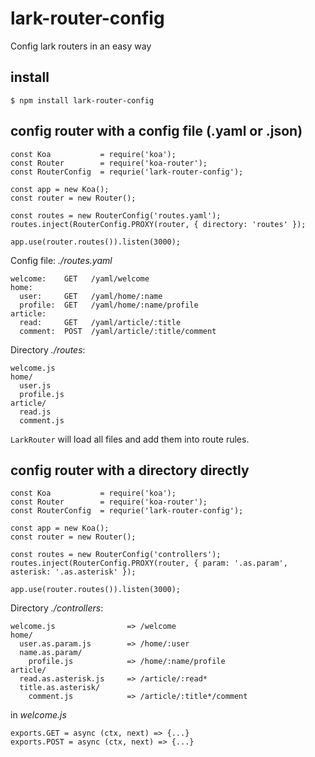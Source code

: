 # lark-router-config
Config lark routers in an easy way

## install 

```
$ npm install lark-router-config
```

## config router with a config file (.yaml or .json)

```
const Koa           = require('koa');
const Router        = require('koa-router');
const RouterConfig  = requrie('lark-router-config');

const app = new Koa();
const router = new Router();

const routes = new RouterConfig('routes.yaml');
routes.inject(RouterConfig.PROXY(router, { directory: 'routes' });

app.use(router.routes()).listen(3000);
```

Config file: _./routes.yaml_

```
welcome:    GET   /yaml/welcome
home:
  user:     GET   /yaml/home/:name
  profile:  GET   /yaml/home/:name/profile
article:
  read:     GET   /yaml/article/:title
  comment:  POST  /yaml/article/:title/comment
```

Directory _./routes_:

```
welcome.js
home/
  user.js
  profile.js
article/
  read.js
  comment.js
```
`LarkRouter` will load all files and add them into route rules.

## config router with a directory directly

```
const Koa           = require('koa');
const Router        = require('koa-router');
const RouterConfig  = requrie('lark-router-config');

const app = new Koa();
const router = new Router();

const routes = new RouterConfig('controllers');
routes.inject(RouterConfig.PROXY(router, { param: '.as.param', asterisk: '.as.asterisk' });

app.use(router.routes()).listen(3000);
```

Directory _./controllers_:

```
welcome.js                => /welcome
home/
  user.as.param.js        => /home/:user
  name.as.param/
    profile.js            => /home/:name/profile
article/
  read.as.asterisk.js     => /article/:read*
  title.as.asterisk/
    comment.js            => /article/:title*/comment
```

in _welcome.js_

```
exports.GET = async (ctx, next) => {...}
exports.POST = async (ctx, next) => {...}
```
